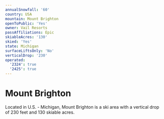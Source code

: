 ```yaml
---
annualSnowfall: '60'
country: USA
mountain: Mount Brighton
openToPublic: 'Yes'
owner: Vail Resorts
passAffiliations: Epic
skiableAcres: '130'
skied: 'Yes'
state: Michigan
surfaceLiftsOnly: 'No'
verticalDrop: '230'
operated:
  '2324': true
  '2425': true
---
```



# Mount Brighton

Located in U.S. - Michigan, Mount Brighton is a ski area with a vertical drop of 230 feet and 130 skiable acres.
